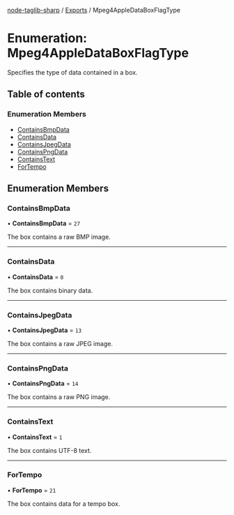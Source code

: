 [node-taglib-sharp](../README.md) / [Exports](../modules.md) / Mpeg4AppleDataBoxFlagType

# Enumeration: Mpeg4AppleDataBoxFlagType

Specifies the type of data contained in a box.

## Table of contents

### Enumeration Members

- [ContainsBmpData](Mpeg4AppleDataBoxFlagType.md#containsbmpdata)
- [ContainsData](Mpeg4AppleDataBoxFlagType.md#containsdata)
- [ContainsJpegData](Mpeg4AppleDataBoxFlagType.md#containsjpegdata)
- [ContainsPngData](Mpeg4AppleDataBoxFlagType.md#containspngdata)
- [ContainsText](Mpeg4AppleDataBoxFlagType.md#containstext)
- [ForTempo](Mpeg4AppleDataBoxFlagType.md#fortempo)

## Enumeration Members

### ContainsBmpData

• **ContainsBmpData** = ``27``

The box contains a raw BMP image.

___

### ContainsData

• **ContainsData** = ``0``

The box contains binary data.

___

### ContainsJpegData

• **ContainsJpegData** = ``13``

The box contains a raw JPEG image.

___

### ContainsPngData

• **ContainsPngData** = ``14``

The box contains a raw PNG image.

___

### ContainsText

• **ContainsText** = ``1``

The box contains UTF-8 text.

___

### ForTempo

• **ForTempo** = ``21``

The box contains data for a tempo box.
